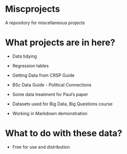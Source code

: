 Miscprojects
============

A repository for miscellaneous projects

What projects are in here?
==========================

-   Data tidying

-   Regression tables

-   Getting Data from CRSP Guide

-   BSc Data Guide - Political Connections

-   Some data treatment for Paul’s paper

-   Datasets used for Big Data, Big Questions course

-   Working in Markdown demonstration

What to do with these data?
===========================

-   Free for use and distribution
